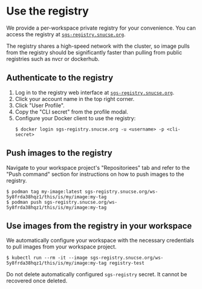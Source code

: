 # Use the registry

We provide a per-workspace private registry for your convenience. You can access
the registry at [`sgs-registry.snucse.org`](https://sgs-registry.snucse.org).

The registry shares a high-speed network with the cluster, so image pulls from
the registry should be significantly faster than pulling from public registries
such as nvcr or dockerhub.

## Authenticate to the registry

1. Log in to the registry web interface at
   [`sgs-registry.snucse.org`](https://sgs-registry.snucse.org).
2. Click your account name in the top right corner.
3. Click "User Profile".
4. Copy the "CLI secret" from the profile modal.
5. Configure your Docker client to use the registry:
   ```console
   $ docker login sgs-registry.snucse.org -u <username> -p <cli-secret>
   ```

## Push images to the registry

Navigate to your workspace project's "Repositoriees" tab and refer to the "Push
command" section for instructions on how to push images to the registry.

```console
$ podman tag my-image:latest sgs-registry.snucse.org/ws-5y8frda38hqz1/this/is/my/image:my-tag
$ podman push sgs-registry.snucse.org/ws-5y8frda38hqz1/this/is/my/image:my-tag
```

## Use images from the registry in your workspace

We automatically configure your workspace with the necessary credentials to pull
images from your workspace project.

```console
$ kubectl run --rm -it --image sgs-registry.snucse.org/ws-5y8frda38hqz1/this/is/my/image:my-tag registry-test
```

<div class="warning">

Do not delete automatically configured `sgs-registry` secret. It cannot be
recovered once deleted.

</div>
